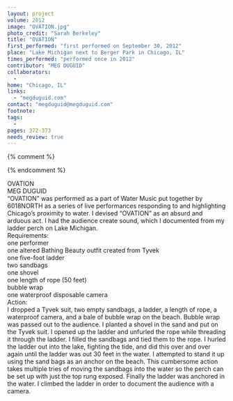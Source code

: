 ```yaml
---
layout: project
volume: 2012
image: "OVATION.jpg"
photo_credit: "Sarah Berkeley"
title: "OVATION"
first_performed: "first performed on September 30, 2012"
place: "Lake Michigan next to Berger Park in Chicago, IL"
times_performed: "performed once in 2012"
contributor: "MEG DUGUID"
collaborators: 
  - 
home: "Chicago, IL"
links: 
  - "megduguid.com"
contact: "megduguid@megduguid.com"
footnote: 
tags: 
  - 
pages: 372-373
needs_review: true
---
```


{% comment %} 

{% endcomment %}

 OVATION  
 MEG DUGUID  
 “OVATION” was performed as a part of Water Music put together by 6018NORTH as a series of live performances responding to and highlighting Chicago’s proximity to water. I devised “OVATION” as an absurd and arduous act. I had the audience create sound, which I documented from my ladder perch on Lake Michigan.   
 Requirements:  
 one performer  
 one altered Bathing Beauty outfit created from Tyvek  
 one five-foot ladder  
 two sandbags  
 one shovel  
 one length of rope (50 feet)  
 bubble wrap  
 one waterproof disposable camera  
 Action:  
 I dropped a Tyvek suit, two empty sandbags, a ladder, a length of rope, a waterproof camera, and a bale of bubble wrap on the beach. Bubble wrap was passed out to the audience. I planted a shovel in the sand and put on the Tyvek suit. I opened up the ladder and unfurled the rope while threading it through the ladder. I filled the sandbags and tied them to the rope. I hurled the ladder out into the lake, fighting the tide, and did this over and over again until the ladder was out 30 feet in the water. I attempted to stand it up using the sand bags as an anchor on the beach. This cumbersome action takes multiple tries of moving the sandbags into the water so the perch can be set up with just the top rung exposed. Finally the ladder was anchored in the water. I climbed the ladder in order to document the audience with a camera.  
